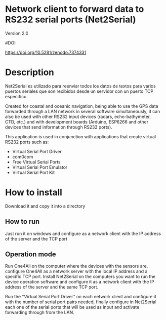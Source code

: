 # Network client to forward data to RS232 serial ports (Net2Serial)

Version 2.0

#DOI

https://doi.org/10.5281/zenodo.7374331

# Description

Net2Serial es utilizado para reenviar todos los datos de textos para varios puertos seriales que son recibidos desde un servidor con un puerto TCP especifico.

Created for coastal and oceanic navigation, being able to use the GPS data forwarded through a LAN network in several software simultaneously, it can also be used with other RS232 input devices (radars, echo-bathymeter, CTD, etc.) and with development boards (Arduino, ESP8266 and other devices that send information through RS232 ports).

This application is used in conjunction with applications that create virtual RS232 ports such as:

- Virtual Serial Port Driver
- com0com
- Free Virtual Serial Ports
- Virtual Serial Port Emulator
- Virtual Serial Port Kit

# How to install

Download it and copy it into a directory

## How to run

Just run it on windows and configure as a network client with the IP address of the server and the TCP port

## Operation mode

Run One4All on the computer where the devices with the sensors are, configure One4All as a network server with the local IP address and a specific TCP port. Install Net2Serial on the computers you want to run the device operation software and configure it as a network client with the IP address of the server and the same TCP port.

Run the "Virtual Serial Port Driver" on each network client and configure it with the number of serial port pairs needed, finally configure in Net2Serial each one of the serial ports that will be used as input and activate forwarding through from the LAN.
